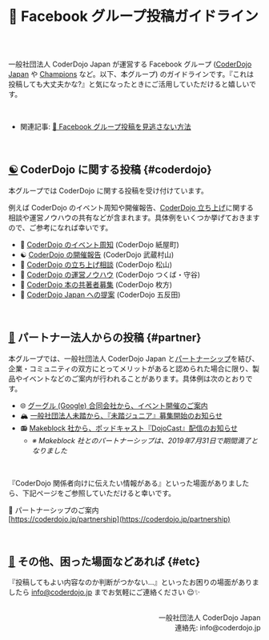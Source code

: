 # 👥 Facebook グループ投稿ガイドライン

<br><br>

一般社団法人 CoderDojo Japan が運営する Facebook グループ ([CoderDojo Japan](https://www.facebook.com/groups/coderdojo.jp) や [Champions](https://www.facebook.com/groups/coderdojo.jp.champions) など。以下、本グループ) のガイドラインです。『これは投稿しても大丈夫かな?』と気になったときにご活用していただけると嬉しいです。

<br>

- 関連記事: [👥 Facebook グループ投稿を見逃さない方法](/docs/facebook-group-notifications)

<br>

## [☯️](#coderdojo) CoderDojo に関する投稿 {#coderdojo}

本グループでは CoderDojo に関する投稿を受け付けています。

例えば CoderDojo のイベント周知や開催報告、[CoderDojo 立ち上げ](https://coderdojo.jp/kata#startup)に関する相談や運営ノウハウの共有などが含まれます。具体例をいくつか挙げておきますので、ご参考になれば幸いです。

- 📣 [CoderDojo のイベント周知](https://www.facebook.com/groups/coderdojo.jp/permalink/2913251642121549/) (CoderDojo 紙屋町)
- ☯️  [CoderDojo の開催報告](https://www.facebook.com/groups/coderdojo.jp/permalink/2902555166524530/) (CoderDojo 武蔵村山)
- 🔰 [CoderDojo の立ち上げ相談](https://www.facebook.com/groups/coderdojo.jp/permalink/2851019915011389/) (CoderDojo 松山)
- 👥️ [CoderDojo の運営ノウハウ](https://www.facebook.com/groups/coderdojo.jp/permalink/2909040622542651/) (CoderDojo つくば・守谷)
- 📝 [CoderDojo 本の共著者募集](https://www.facebook.com/groups/coderdojo.jp/permalink/2634925319954184/) (CoderDojo 枚方)
- 📮 [CoderDojo Japan への提案](https://www.facebook.com/groups/coderdojo.jp/permalink/2862319093881471/) (CoderDojo 五反田)

<br>

## [🤝](#partner) パートナー法人からの投稿 {#partner}

本グループでは、一般社団法人 CoderDojo Japan と[パートナーシップ](https://coderdojo.jp/partnership)を結び、企業・コミュニティの双方にとってメリットがあると認められた場合に限り、製品やイベントなどのご案内が行われることがあります。具体例は次のとおりです。

- 🌐 [グーグル (Google) 合同会社から、イベント開催のご案内](https://www.facebook.com/groups/coderdojo.jp/permalink/2848628431917204/)
- 🏔 [一般社団法人未踏から、『未踏ジュニア』募集開始のお知らせ](https://www.facebook.com/groups/coderdojo.jp/permalink/1280914402021956/)
- 📻 [Makeblock 社から、ポッドキャスト『DojoCast』配信のお知らせ](https://www.facebook.com/groups/coderdojo.jp/permalink/2334904529956266/)
  - _※ Makeblock 社とのパートナーシップは、2019年7月31日で期間満了となりました_

<br>

『CoderDojo 関係者向けに伝えたい情報がある』といった場面がありましたら、下記ページをご参照していただけると幸いです。

🤝 パートナーシップのご案内   
[https://coderdojo.jp/partnership](https://coderdojo.jp/partnership)

<br>

## [🤔](#etc) その他、困った場面などあれば {#etc}

『投稿してもよい内容なのか判断がつかない...』といったお困りの場面がありましたら info@coderdojo.jp までお気軽にご連絡ください 😌✨

<br>

<div align="right">
一般社団法人 CoderDojo Japan<br>
連絡先: info@coderdojo.jp
</div>
